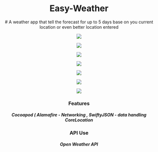 <h1 align="center"> Easy-Weather</h1>
<p align="center"> # A weather app that tell the forecast for up to 5 days base on you current location or even better location entered </p>
<p align="center"> <img align="center" src="Screen Shot 2018-03-03 at 11.04.19 PM.png"> </p>
<p align="center"> <img align="center" src="Screen Shot 2018-03-03 at 10.41.29 PM.png"> </p>
<p align="center"> <img align="center" src="Screen Shot 2018-03-03 at 10.41.49 PM.png"> </p>
<p align="center"> <img align="center" src="Screen Shot 2018-03-03 at 10.42.23 PM.png"> </p>
<p align="center"> <img align="center" src="Screen Shot 2018-03-03 at 10.42.38 PM.png"> </p>
<p align="center"> <img align="center" src="Screen Shot 2018-03-03 at 10.42.50 PM.png"> </p>
<p align="center"> <img align="center" src="Screen Shot 2018-03-03 at 11.56.54 PM.png"> </p>










<h3 align="center"> Features </h3>
<h5 align="center"> Cocoapod ( Alamafire - Networking , SwiftyJSON - data handling 
CoreLocation</h5>


<h3 align="center"> API Use </h3>
<h5 align="center"> Open Weather API </h5>


